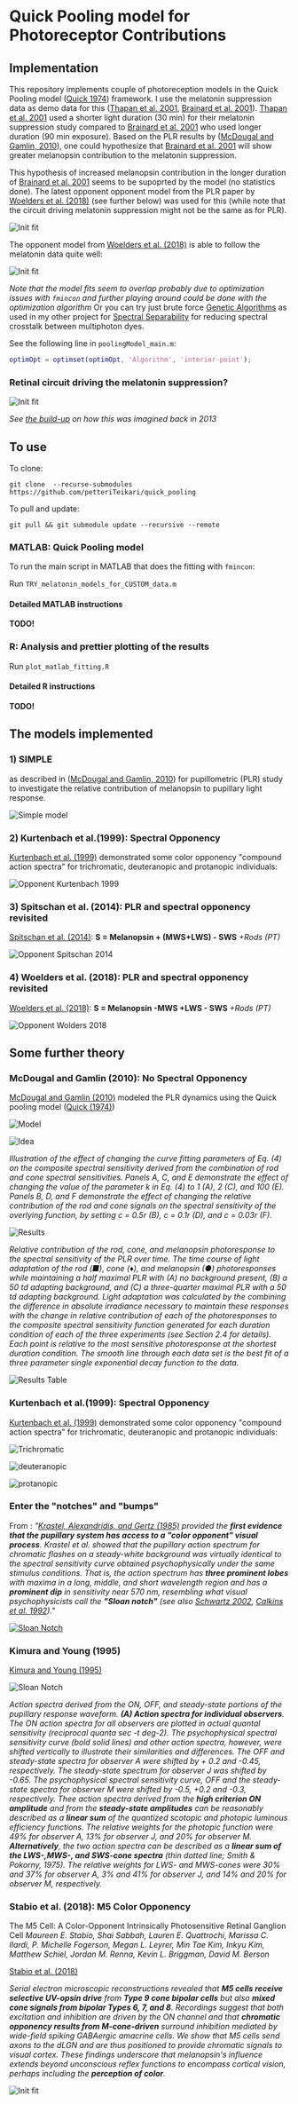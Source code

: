 # Quick Pooling model for Photoreceptor Contributions

## Implementation

This repository implements couple of photoreception models in the Quick Pooling model ([Quick 1974](https://www.ncbi.nlm.nih.gov/pubmed/4453110)) framework. I use the melatonin suppression data as demo data for this ([Thapan et al. 2001](https://dx.doi.org/10.1111%2Fj.1469-7793.2001.t01-1-00261.x), [Brainard et al. 2001](https://doi.org/10.1523/JNEUROSCI.21-16-06405.2001)). [Thapan et al. 2001](https://dx.doi.org/10.1111%2Fj.1469-7793.2001.t01-1-00261.x) used a shorter light duration (30 min) for their melatonin suppression study compared to [Brainard et al. 2001](https://doi.org/10.1523/JNEUROSCI.21-16-06405.2001) who used longer duration (90 min exposure). Based on the PLR results by ([McDougal and Gamlin, 2010](https://dx.doi.org/10.1016%2Fj.visres.2009.10.012)), one could hypothesize that [Brainard et al. 2001](https://doi.org/10.1523/JNEUROSCI.21-16-06405.2001) will show greater melanopsin contribution to the melatonin suppression.

This hypothesis of increased melanopsin contribution in the longer duration of [Brainard et al. 2001](https://doi.org/10.1523/JNEUROSCI.21-16-06405.2001) seems to be supoprted by the model (no statistics done). The latest opponent  opponent model from the PLR paper by [Woelders et al. (2018)](https://doi.org/10.1073/pnas.1716281115) (see further below) was used for this (while note that the circuit driving melatonin suppression might not be the same as for PLR).

![Init fit](https://github.com/petteriTeikari/quick_pooling/blob/master/R_figures_out/parameter_evolution.png "Init fit")

The opponent model from [Woelders et al. (2018)](https://doi.org/10.1073/pnas.1716281115) is able to follow the melatonin data quite well:

![Init fit](https://github.com/petteriTeikari/quick_pooling/blob/master/R_figures_out/model_fit_comparison.png "Init fit")

_Note that the model fits seem to overlap probably due to optimization issues with `fmincon` and further playing around could be done with the optimization algorithm_ Or you can try just brute force [Genetic Algorithms](https://github.com/estsauver/GAOT) as used in my other project for [Spectral Separability](https://github.com/petteriTeikari/spectralSeparability) for reducing spectral crosstalk between multiphoton dyes.

See the following line in `poolingModel_main.m`:

```matlab
optimOpt = optimset(optimOpt, 'Algorithm', 'interior-point');
```

### Retinal circuit driving the melatonin suppression?

![Init fit](https://github.com/petteriTeikari/quick_pooling/blob/master/images_biblio/retinalCircuit.png "Init fit")

_See [the build-up](https://www.dropbox.com/s/696l35u8aspquwp/reaMelatonin_manuscript.pdf?dl=0f) on how this was imagined back in 2013_

## To use

To clone:

`git clone  --recurse-submodules https://github.com/petteriTeikari/quick_pooling`

To pull and update:

`git pull && git submodule update --recursive --remote`

### MATLAB: Quick Pooling model

To run the main script in MATLAB that does the fitting with `fmincon`:

Run `TRY_melatonin_models_for_CUSTOM_data.m`

#### Detailed MATLAB instructions

**TODO!**

### R: Analysis and prettier plotting of the results

Run `plot_matlab_fitting.R`

#### Detailed R instructions

**TODO!**

## The models implemented

### **1) SIMPLE** 

as described in ([McDougal and Gamlin, 2010](https://dx.doi.org/10.1016%2Fj.visres.2009.10.012)) for pupillometric (PLR) study to investigate the relative contribution of melanopsin to pupillary light response.

![Simple model](https://github.com/petteriTeikari/quick_pooling/blob/master/data_out_from_matlab/custom_simple.png "Simple model")

### **2) Kurtenbach et al.(1999): Spectral Opponency**

[Kurtenbach et al. (1999)](http://dx.doi.org/10.1364/JOSAA.16.001541) demonstrated some color opponency "compound action spectra" for trichromatic, deuteranopic and protanopic individuals:

![Opponent Kurtenbach 1999](https://github.com/petteriTeikari/quick_pooling/blob/master/data_out_from_matlab/custom_opponent1999.png "Opponent Kurtenbach 1999")

### **3) Spitschan et al. (2014): PLR and spectral opponency revisited**

[Spitschan et al. (2014)](https://dx.doi.org/10.1073/pnas.1400942111): **S = Melanopsin + (MWS+LWS) - SWS** *+Rods (PT)* 

![Opponent Spitschan 2014](https://github.com/petteriTeikari/quick_pooling/blob/master/data_out_from_matlab/custom_opponent2014.jpg "Opponent Spitschan 2014")

### **4) Woelders et al. (2018): PLR and spectral opponency revisited**

[Woelders et al. (2018)](https://doi.org/10.1073/pnas.1716281115): **S = Melanopsin -MWS +LWS - SWS** *+Rods (PT)* 

![Opponent Wolders 2018](https://github.com/petteriTeikari/quick_pooling/blob/master/data_out_from_matlab/custom_opponent2018.png "Opponent Wolders 2018")


## Some further theory

### McDougal and Gamlin (2010): No Spectral Opponency

[McDougal and Gamlin (2010)](https://doi.org/10.1016/j.visres.2009.10.012) modeled the PLR dynamics using the Quick pooling model ([Quick (1974)](https://doi.org/10.1007/BF00271628))

![Model](https://github.com/petteriTeikari/quick_pooling/blob/master/images_biblio/mcdougalGamlin2010_quickPoolingModel.png "Model")

![Idea](https://github.com/petteriTeikari/quick_pooling/blob/master/images_biblio/mcdougalGamlin2010_quickPoolingIdea.png "Idea")

_Illustration of the effect of changing the curve fitting parameters of Eq. (4) on the composite spectral sensitivity derived from the combination of rod and cone spectral sensitivities. Panels A, C, and E demonstrate the effect of changing the value of the parameter k in Eq. (4) to 1 (A), 2 (C), and 100 (E). Panels B, D, and F demonstrate the effect of changing the relative contribution of the rod and cone signals on the spectral sensitivity of the overlying function, by setting c = 0.5r (B), c = 0.1r (D), and c = 0.03r (F)._

![Results](https://github.com/petteriTeikari/quick_pooling/blob/master/images_biblio/mcdougalGamlin2010_quickPoolingResults.png "Results")

_Relative contribution of the rod, cone, and melanopsin photoresponse to the spectral sensitivity of the PLR over time. The time course of light adaptation of the rod (■), cone (♦), and melanopsin (●) photoresponses while maintaining a half maximal PLR with (A) no background present, (B) a 50 td adapting background, and (C) a three-quarter maximal PLR with a 50 td adapting background. Light adaptation was calculated by the combining the difference in absolute irradiance necessary to maintain these responses with the change in relative contribution of each of the photoresponses to the composite spectral sensitivity function generated for each duration condition of each of the three experiments (see Section 2.4 for details). Each point is relative to the most sensitive photoresponse at the shortest duration condition. The smooth line through each data set is the best fit of a three parameter single exponential decay function to the data._

![Results Table](https://github.com/petteriTeikari/quick_pooling/blob/master/images_biblio/mcdougalGamlin2010_quickPoolingResultsTable.png "Results Table")

### Kurtenbach et al.(1999): Spectral Opponency

[Kurtenbach et al. (1999)](http://dx.doi.org/10.1364/JOSAA.16.001541) demonstrated some color opponency "compound action spectra" for trichromatic, deuteranopic and protanopic individuals:

![Trichromatic](https://github.com/petteriTeikari/quick_pooling/blob/master/images_biblio/kurtenbach1999_trichromatic.png "Trichromatic")

![deuteranopic](https://github.com/petteriTeikari/quick_pooling/blob/master/images_biblio/kurtenbach1999_deuteranopic.png "Deuteranopic")

![protanopic](https://github.com/petteriTeikari/quick_pooling/blob/master/images_biblio/kurtenbach1999_protanopic.png "Protanopic")

### Enter the "notches" and "bumps"

From : _"[Krastel, Alexandridis, and Gertz (1985)](https://doi.org/10.1159/000309536) provided the **first evidence that the pupillary system has access to a "color opponent" visual process**. Krastel et al. showed that the pupillary action spectrum for chromatic flashes on a steady-white background was virtually identical to the spectral sensitivity curve obtained psychophysically under the same stimulus conditions. That is, the action spectrum has **three prominent lobes** with maxima in a long, middle, and short wavelength region and has a **prominent dip** in sensitivity near 570 nm, resembling what visual psychophysicists call the **"Sloan notch"** (see also [Schwartz 2002](https://doi.org/10.1046/j.1475-1313.2000.00535.x), [Calkins et al. 1992](https://doi.org/10.1016/0042-6989(92)90098-4))."_


[![Sloan Notch](https://github.com/petteriTeikari/quick_pooling/blob/master/images_biblio/teikari2012_thesis_sloanNotch.png "Sloan Notch")](https://tel.archives-ouvertes.fr/file/index/docid/999326/filename/TH2012_Teikari_Petteri_ii.pdf)

### Kimura and Young (1995)

[Kimura and Young (1995)](http://dx.doi.org/10.1016/0042-6989(94)00188-R)

![Sloan Notch](https://github.com/petteriTeikari/quick_pooling/blob/master/images_biblio/kimuraYoung1995_sloanNotch.png "Sloan Notch")

_Action spectra derived from the ON, OFF, and steady-state portions of the pupillary response waveform. **(A) Action spectra for individual observers**. The ON action spectra for all observers are plotted in actual quantal sensitivity (reciprocal quanta sec -t deg-2). The psychophysical spectral sensitivity curve (bold solid lines) and other action spectra, however, were shifted vertically to illustrate their similarities and differences. The OFF and steady-state spectra for observer A were shifted by + 0.2 and -0.45, respectively. The steady-state spectrum for observer J was shifted by -0.65. The psychophysical spectral sensitivity curve, OFF and the steady-state spectra for observer M were shifted by -0.5, +0.2 and
-0.3, respectively. Thee action spectra derived from the **high criterion ON amplitude** and from the **steady-state amplitudes**  can be reasonably described as a **linear sum** of the quantized scotopic and photopic luminous efficiency functions. The relative weights for the photopic function were 49% for observer A, 13% for observer J, and 20% for observer M. **Alternatively**, the two action spectra can be described as a **linear sum of the LWS-,MWS-, and SWS-cone spectra** (thin dotted line; Smith & Pokorny, 1975). The relative weights for LWS- and MWS-cones were 30% and 37% for observer A, 3% and 41% for observer J, and 14% and 20% for observer M, respectively._

### Stabio et al. (2018): M5 Color Opponency

The M5 Cell: A Color-Opponent Intrinsically Photosensitive Retinal Ganglion Cell
_Maureen E. Stabio, Shai Sabbah, Lauren E. Quattrochi, Marissa C. Ilardi, P. Michelle Fogerson, Megan L. Leyrer, Min Tae Kim, Inkyu Kim, Matthew Schiel, Jordan M. Renna, Kevin L. Briggman, David M. Berson_

[Stabio et al. (2018)](https://doi.org/10.1016/j.neuron.2017.11.030)

_Serial electron microscopic reconstructions revealed that **M5 cells receive selective UV-opsin drive** from **Type 9 cone bipolar cells** but also **mixed cone signals from bipolar Types 6, 7, and 8**. Recordings suggest that both excitation and inhibition are driven by the ON channel and that **chromatic opponency results from M-cone-driven** surround inhibition mediated by wide-field spiking GABAergic amacrine cells. We show that M5 cells send axons to the dLGN and are thus positioned to provide chromatic signals to visual cortex. These findings underscore that melanopsin's influence extends beyond unconscious reflex functions to encompass cortical vision, perhaps including the **perception of color**._

![Init fit](https://github.com/petteriTeikari/quick_pooling/blob/master/images_biblio/stabio2018_M5.png "Init fit")
